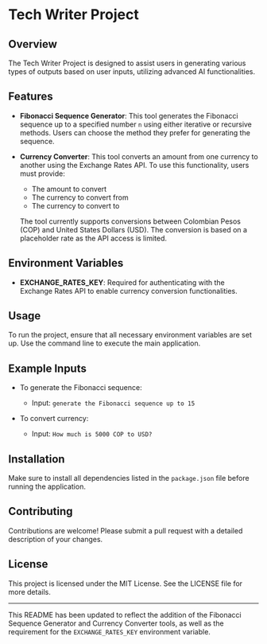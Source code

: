 # Tech Writer Project

## Overview
The Tech Writer Project is designed to assist users in generating various types of outputs based on user inputs, utilizing advanced AI functionalities.

## Features
- **Fibonacci Sequence Generator**: This tool generates the Fibonacci sequence up to a specified number `n` using either iterative or recursive methods. Users can choose the method they prefer for generating the sequence.
  
- **Currency Converter**: This tool converts an amount from one currency to another using the Exchange Rates API. To use this functionality, users must provide:
  - The amount to convert
  - The currency to convert from
  - The currency to convert to

  The tool currently supports conversions between Colombian Pesos (COP) and United States Dollars (USD). The conversion is based on a placeholder rate as the API access is limited.

## Environment Variables
- **EXCHANGE_RATES_KEY**: Required for authenticating with the Exchange Rates API to enable currency conversion functionalities.

## Usage
To run the project, ensure that all necessary environment variables are set up. Use the command line to execute the main application.

## Example Inputs
- To generate the Fibonacci sequence: 
  - Input: `generate the Fibonacci sequence up to 15`
  
- To convert currency:
  - Input: `How much is 5000 COP to USD?`

## Installation
Make sure to install all dependencies listed in the `package.json` file before running the application.

## Contributing
Contributions are welcome! Please submit a pull request with a detailed description of your changes.

## License
This project is licensed under the MIT License. See the LICENSE file for more details.

---

This README has been updated to reflect the addition of the Fibonacci Sequence Generator and Currency Converter tools, as well as the requirement for the `EXCHANGE_RATES_KEY` environment variable.